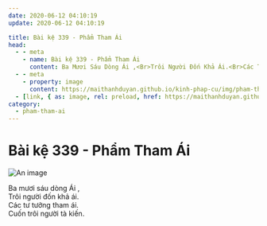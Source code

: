 ```yaml
---
date: 2020-06-12 04:10:19
update: 2020-06-12 04:10:19

title: Bài kệ 339 - Phẩm Tham Ái
head:
  - - meta
    - name: Bài kệ 339 - Phẩm Tham Ái
      content: Ba Mươi Sáu Dòng Ái ,<Br>Trôi Người Đốn Khả Ái.<Br>Các Tư Tưởng Tham Ái.<Br>Cuốn Trôi Người Tà Kiến.<Br>
  - - meta
    - property: image
      content: https://maithanhduyan.github.io/kinh-phap-cu/img/pham-tham-ai/pham-tham-ai-339.jpg
  - [link, { as: image, rel: preload, href: https://maithanhduyan.github.io/kinh-phap-cu/img/pham-tham-ai/pham-tham-ai-339.jpg }]
category:
  - pham-tham-ai
---
```


# Bài kệ 339 - Phẩm Tham Ái

![An image](/img/pham-tham-ai/pham-tham-ai-339.jpg)

Ba mươi sáu dòng Ái ,<br>Trôi người đốn khả ái.<br>Các tư tưởng tham ái.<br>Cuốn trôi người tà kiến.<br>
